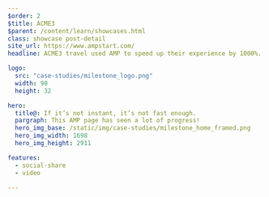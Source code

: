 ```yaml
---
$order: 2
$title: ACME3
$parent: /content/learn/showcases.html
class: showcase post-detail
site_url: https://www.ampstart.com/
headline: ACME3 travel used AMP to speed up their experience by 1000%. Users on all devices experience the lightning fast experience.

logo:
  src: "case-studies/milestone_logo.png"
  width: 90  
  height: 32

hero:
  title@: If it’s not instant, it’s not fast enough.
  pargraph: This AMP page has seen a lot of progress!
  hero_img_base: /static/img/case-studies/milestone_home_framed.png
  hero_img_width: 1698
  hero_img_height: 2911

features:
  - social-share
  - video
  
---
```


<div class="img-right">
    <amp-img width="271" height="539" layout="responsive" src="/static/img/case-studies/cnbc1.png"></amp-img>
</div>




